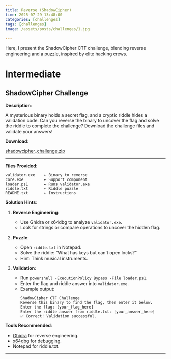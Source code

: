 ```yaml
---
title: Reverse (ShadowCipher)
time: 2025-07-29 13:48:00
categories: [challenges]
tags: [challenges]
image: /assets/posts/challenges/1.jpg
 
---
```

 
 Here, I present the ShadowCipher CTF challenge, blending reverse engineering and a puzzle, inspired by elite hacking crews.
 
 # Intermediate
 
 ## ShadowCipher Challenge
 
 **Description**:
 
 A mysterious binary holds a secret flag, and a cryptic riddle hides a validation code. Can you reverse the binary to uncover the flag and solve the riddle to complete the challenge? Download the challenge files and validate your answers!
 
 **Download**:
 
 [shadowcipher_challenge.zip](https://mega.nz/file/tcJnnLgB#jTMdz-ybzdlCK0eP0CBJ8WpnVZhrQt7Ui-ctD52rgn8)
 
 ---
 
 **Files Provided**:
 
 ```
 validator.exe    ← Binary to reverse
 core.exe         ← Support component
 loader.ps1       ← Runs validator.exe
 riddle.txt       ← Riddle puzzle
 README.txt       ← Instructions
 ```
 
 **Solution Hints**:
 
 1. **Reverse Engineering**:
    - Use Ghidra or x64dbg to analyze `validator.exe`.
    - Look for strings or compare operations to uncover the hidden flag.
 
 2. **Puzzle**:
    - Open `riddle.txt` in Notepad.
    - Solve the riddle: "What has keys but can't open locks?"
    - Hint: Think musical instruments.
 
 3. **Validation**:
    - Run `powershell -ExecutionPolicy Bypass -File loader.ps1`.
    - Enter the flag and riddle answer into `validator.exe`.
    - Example output:
      ```
      ShadowCipher CTF Challenge
      Reverse this binary to find the flag, then enter it below.
      Enter the flag: [your_flag_here]
      Enter the riddle answer from riddle.txt: [your_answer_here]
      ✅ Correct! Validation successful.
      ```
 
 **Tools Recommended**:
 
 - [Ghidra](https://ghidra-sre.org/) for reverse engineering.
 - [x64dbg](https://x64dbg.com/) for debugging.
 - Notepad for riddle.txt.
 
 ---
